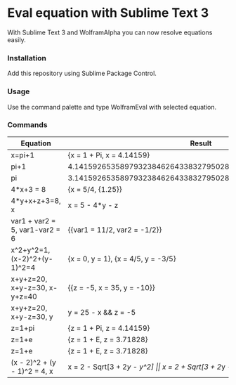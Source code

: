 # Eval equation with Sublime Text 3

With Sublime Text 3 and WolframAlpha you can now resolve equations easily.


### Installation

Add this repository using Sublime Package Control.


### Usage

Use the command palette and type WolframEval with selected equation.


### Commands

| Equation                       | Result                                                       |
|--------------------------------|--------------------------------------------------------------|
| x=pi+1                         | {x = 1 + Pi, x = 4.14159}                                    |
| pi+1                           | 4.141592653589793238462643383279502884197169399375105820974  |
| pi                             | 3.141592653589793238462643383279502884197169399375105820974  |
| 4*x+3 = 8                      | {x = 5/4, {1.25}}                                            |
| 4*y+x+z+3=8, x                 | x = 5 - 4*y - z                                              |
| var1 + var2 = 5, var1-var2 = 6 | {{var1 = 11/2, var2 = -1/2}}                                 |
| x^2+y^2=1, (x-2)^2+(y-1)^2=4   | {x = 0, y = 1}, {x = 4/5, y = -3/5}                          |
| x+y+z=20, x+y-z=30, x-y+z=40   | {{z = -5, x = 35, y = -10}}                                  |
| x+y+z=20, x+y-z=30, y          | y = 25 - x && z = -5                                         |
| z=1+pi                         | {z = 1 + Pi, z = 4.14159}                                    |
| z=1+e                          | {z = 1 + E, z = 3.71828}                                     |
| z=1+e                          | {z = 1 + E, z = 3.71828}                                     |
| (x - 2)^2 + (y - 1)^2 = 4, x   | x = 2 - Sqrt[3 + 2*y - y^2] \|\| x = 2 + Sqrt[3 + 2*y - y^2] |
